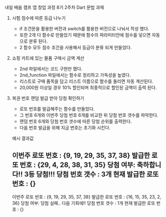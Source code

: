 
내일 배움 캠프 앱 창업 과정 8기 
2주차 Dart 문법 과제

1. 시험 점수에 따른 등급 나누기
    - if 조건문을 활용한 버전과 switch를 활용한 버전으로 나눠서 작성 했다.
    - 또한 2개 다 함수로 만들었기 때문에 함수의 파라미터안에 점수를 넣으면 자동으로 분류 된다.
    - 2 함수 모두 점수 조건을 사용해서 등급이 분류 되게 만들었다.

2. 쇼핑 카트에 있는 물품 구매시 금액 계산
    - 2nd 파일에서는 코드 구현만 했다.
    - 2nd_function 파일에서는 함수로 정리하고 가독성을 높였다.
    - 리스트로 구매 품목을 담고 리스트 이름으로 함수를 돌리면 자동 계산된다.
    - 20,000원 이상일 경우 10% 할인되며 최종적으로 할인된 금액이 출력 된다.

3. 복권 번호 랜덤 발급 받아 당첨 확인하기
    - 로또 번호를 발급해주는 함수를 만들었다.
    - 그 번호 6개와 이번주 당첨 번호 6개를 비교한 뒤 당첨 번호 갯수를 파악한다.
    - 랜덤 번호 6개와 당첨 번호 갯수에 따른 당첨 순위를 출력한다.
    - 다음 번호 발급을 위해 지금 번호는 초기화 시킨다.

    예시 결과값
    
    이번주 로또 번호 : {9, 19, 29, 35, 37, 38}
    발급한 로또 번호 : {29, 4, 28, 38, 31, 35}
    당첨 여부: 축하합니다!! 3등 당첨!!!
    당첨 번호 갯수 : 3개
    현재 발급한 로또 번호 : {}
    ----------------------------------------
    이번주 로또 번호 : {9, 19, 29, 35, 37, 38}
    발급한 로또 번호 : {16, 15, 35, 23, 2, 36}
    당첨 여부: 당첨 실패.. 다음 기회에!!
    당첨 번호 갯수 : 1개
    현재 발급한 로또 번호 : {}

